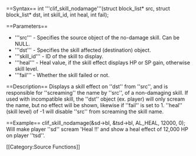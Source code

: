 ==Syntax==
 int '''clif_skill_nodamage'''(struct block_list* src, struct block_list* dst, int skill_id, int heal, int fail);

==Parameters==
* '''src''' - Specifies the source object of the no-damage skill. Can be NULL.
* '''dst''' - Specifies the skill affected (destination) object.
* '''skill_id''' - ID of the skill to display.
* '''heal''' - Heal value, if the skill effect displays HP or SP gain, otherwise skill level.
* '''fail''' - Whether the skill failed or not.

==Description==
Displays a skill effect on ''dst'' from ''src'', and is responsible for ''screaming'' the name by ''src'', of a non-damaging skill. If used with incompatible skill, the ''dst'' object (ex. player) will only scream the name, but no effect will be shown, likewise if ''fail'' is set to 1. ''heal'' (skill level) of -1 will disable ''src'' from screaming the skill name.

==Example==
 clif_skill_nodamage(&sd->bl, &tsd->bl, AL_HEAL, 12000, 0);
Will make player ''sd'' scream 'Heal !!' and show a heal effect of 12,000 HP on player ''tsd''.

[[Category:Source Functions]]